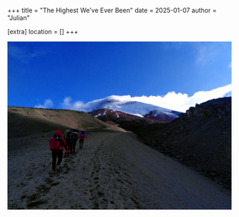 +++
title = "The Highest We've Ever Been"
date = 2025-01-07
author = "Julian"

[extra]
location = []
+++

![Refugio](refugio.jpg)
